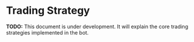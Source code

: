 # Trading Strategy

**TODO:** This document is under development. It will explain the core trading strategies implemented in the bot.